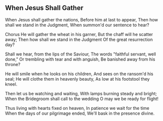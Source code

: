 ## When Jesus Shall Gather

When Jesus shall gather the nations,
Before him at last to appear,
Then how shall we stand in the Judgment,
When summon'd our sentence to hear?

Chorus
He will gather the wheat in his garner,
But the chaff will he scatter away;
Then how shall we stand in the Judgment
Of the great resurrection day?

Shall we hear, from the lips of the Saviour,
The words "faithful servant, well done,"
Or trembling with tear and with anguish,
Be banished away from his throne?

He will smile when he looks on his children,
And sees on the ransom'd his seal;
He will clothe them in heavenly beauty,
As low at his footstool they kneel.

Then let us be watching and waiting,
With lamps burning steady and bright;
When the Bridegroom shall call to the wedding
O may we be ready for flight!

Thus living with hearts fixed on heaven,
In patience we wait for the time
When the days of our pilgrimage ended,
We'll bask in the presence divine.